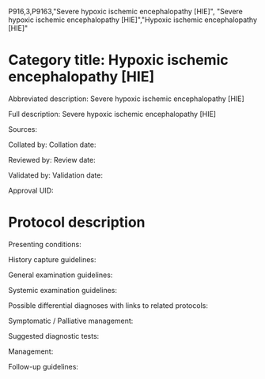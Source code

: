 P916,3,P9163,"Severe hypoxic ischemic encephalopathy [HIE]", "Severe hypoxic ischemic encephalopathy [HIE]","Hypoxic ischemic encephalopathy [HIE]"
# Category title: Hypoxic ischemic encephalopathy [HIE]

Abbreviated description: Severe hypoxic ischemic encephalopathy [HIE]

Full description: Severe hypoxic ischemic encephalopathy [HIE]

Sources:

Collated by:
Collation date:

Reviewed by:
Review date:

Validated by:
Validation date:

Approval UID:

# Protocol description

Presenting conditions:

History capture guidelines:

General examination guidelines:

Systemic examination guidelines:

Possible differential diagnoses with links to related protocols:

Symptomatic / Palliative management:

Suggested diagnostic tests:

Management:

Follow-up guidelines:
